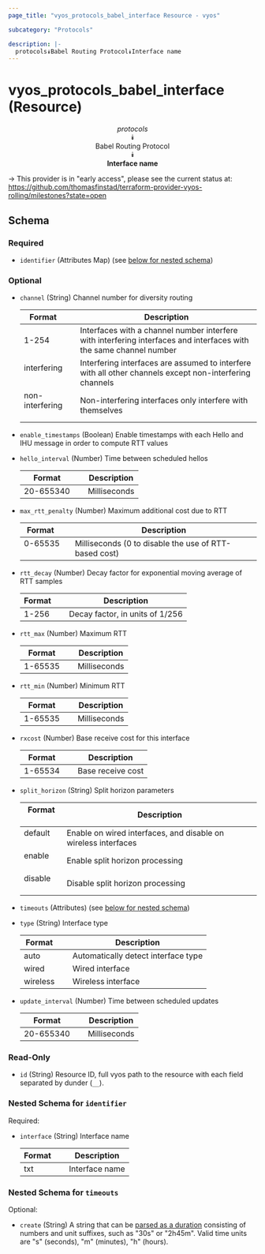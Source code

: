 ```yaml
---
page_title: "vyos_protocols_babel_interface Resource - vyos"

subcategory: "Protocols"

description: |- 
  protocols⯯Babel Routing Protocol⯯Interface name
---
```


# vyos_protocols_babel_interface (Resource)
<center>

*protocols*  
⯯  
Babel Routing Protocol  
⯯  
**Interface name**


</center>

-> This provider is in "early access", please see the current status at: https://github.com/thomasfinstad/terraform-provider-vyos-rolling/milestones?state=open

## Schema

### Required

- `identifier` (Attributes Map) (see [below for nested schema](#nestedatt--identifier))

### Optional

- `channel` (String) Channel number for diversity routing

    |Format           &emsp;|Description                                                                                                         |
    |-------------------|----------------------------------------------------------------------------------------------------------------------|
    |1-254            &emsp;|Interfaces with a channel number interfere with interfering interfaces and interfaces with the same channel number  |
    |interfering      &emsp;|Interfering interfaces are assumed to interfere with all other channels except non-interfering channels             |
    |non-interfering  &emsp;|Non-interfering interfaces only interfere with themselves                                                           |
- `enable_timestamps` (Boolean) Enable timestamps with each Hello and IHU message in order to compute RTT values
- `hello_interval` (Number) Time between scheduled hellos

    |Format     &emsp;|Description   |
    |-------------|----------------|
    |20-655340  &emsp;|Milliseconds  |
- `max_rtt_penalty` (Number) Maximum additional cost due to RTT

    |Format   &emsp;|Description                                            |
    |-----------|---------------------------------------------------------|
    |0-65535  &emsp;|Milliseconds (0 to disable the use of RTT-based cost)  |
- `rtt_decay` (Number) Decay factor for exponential moving average of RTT samples

    |Format  &emsp;|Description                      |
    |----------|-----------------------------------|
    |1-256   &emsp;|Decay factor, in units of 1/256  |
- `rtt_max` (Number) Maximum RTT

    |Format   &emsp;|Description   |
    |-----------|----------------|
    |1-65535  &emsp;|Milliseconds  |
- `rtt_min` (Number) Minimum RTT

    |Format   &emsp;|Description   |
    |-----------|----------------|
    |1-65535  &emsp;|Milliseconds  |
- `rxcost` (Number) Base receive cost for this interface

    |Format   &emsp;|Description        |
    |-----------|---------------------|
    |1-65534  &emsp;|Base receive cost  |
- `split_horizon` (String) Split horizon parameters

    |Format   &emsp;|Description                                                     |
    |-----------|------------------------------------------------------------------|
    |default  &emsp;|Enable on wired interfaces, and disable on wireless interfaces  |
    |enable   &emsp;|Enable split horizon processing                                 |
    |disable  &emsp;|Disable split horizon processing                                |
- `timeouts` (Attributes) (see [below for nested schema](#nestedatt--timeouts))
- `type` (String) Interface type

    |Format    &emsp;|Description                          |
    |------------|---------------------------------------|
    |auto      &emsp;|Automatically detect interface type  |
    |wired     &emsp;|Wired interface                      |
    |wireless  &emsp;|Wireless interface                   |
- `update_interval` (Number) Time between scheduled updates

    |Format     &emsp;|Description   |
    |-------------|----------------|
    |20-655340  &emsp;|Milliseconds  |

### Read-Only

- `id` (String) Resource ID, full vyos path to the resource with each field separated by dunder (`__`).

<a id="nestedatt--identifier"></a>
### Nested Schema for `identifier`

Required:

- `interface` (String) Interface name

    |Format  &emsp;|Description     |
    |----------|------------------|
    |txt     &emsp;|Interface name  |


<a id="nestedatt--timeouts"></a>
### Nested Schema for `timeouts`

Optional:

- `create` (String) A string that can be [parsed as a duration](https://pkg.go.dev/time#ParseDuration) consisting of numbers and unit suffixes, such as &#34;30s&#34; or &#34;2h45m&#34;. Valid time units are &#34;s&#34; (seconds), &#34;m&#34; (minutes), &#34;h&#34; (hours).  
